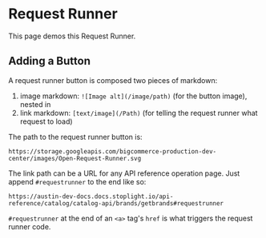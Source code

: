 # Request Runner



This page demos this Request Runner.

## Adding a Button

A request runner button is composed two pieces of markdown:

1. image markdown: `![Image alt](/image/path)` (for the button image), nested in
2. link markdown: `[text/image](/Path)` (for telling the request runner what request to load)

The path to the request runner button is:

```
https://storage.googleapis.com/bigcommerce-production-dev-center/images/Open-Request-Runner.svg
```

The link path can be a URL for any API reference operation page. Just append `#requestrunner` to the end like so:

```
https://austin-dev-docs.docs.stoplight.io/api-reference/catalog/catalog-api/brands/getbrands#requestrunner
````

`#requestrunner` at the end of an `<a>` tag's `href` is what triggers the request runner code.


